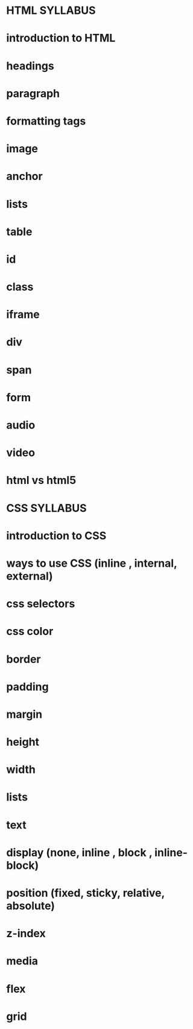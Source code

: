 # HTML SYLLABUS

# introduction to HTML
# headings
# paragraph
# formatting tags
# image
# anchor
# lists
# table
# id
# class
# iframe
# div
# span
# form 
# audio
# video
# html vs html5

# CSS SYLLABUS

# introduction to CSS
# ways to use CSS (inline , internal, external)
# css selectors
# css color
# border
# padding
# margin
# height
# width
# lists
# text 
# display (none, inline , block , inline-block)
# position (fixed, sticky, relative, absolute)
# z-index
# media
# flex
# grid